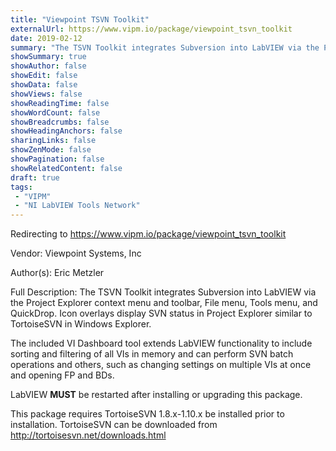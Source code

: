 ```yaml
---
title: "Viewpoint TSVN Toolkit"
externalUrl: https://www.vipm.io/package/viewpoint_tsvn_toolkit
date: 2019-02-12
summary: "The TSVN Toolkit integrates Subversion into LabVIEW via the Project Explorer context menu and toolbar, File menu, Tools menu, and QuickDrop."
showSummary: true
showAuthor: false
showEdit: false
showData: false
showViews: false
showReadingTime: false
showWordCount: false
showBreadcrumbs: false
showHeadingAnchors: false
sharingLinks: false
showZenMode: false
showPagination: false
showRelatedContent: false
draft: true
tags:
 - "VIPM"
 - "NI LabVIEW Tools Network"
---
```


Redirecting to https://www.vipm.io/package/viewpoint_tsvn_toolkit

Vendor: Viewpoint Systems, Inc

Author(s): Eric Metzler
 
Full Description:
The TSVN Toolkit integrates Subversion into LabVIEW via the Project Explorer context menu and toolbar, File menu, Tools menu, and QuickDrop. Icon overlays display SVN status in Project Explorer similar to TortoiseSVN in Windows Explorer.

The included VI Dashboard tool extends LabVIEW functionality to include sorting and filtering of all VIs in memory and can perform SVN batch operations and others, such as changing settings on multiple VIs at once and opening FP and BDs.

LabVIEW **MUST** be restarted after installing or upgrading this package.

This package requires TortoiseSVN 1.8.x-1.10.x be installed prior to installation. TortoiseSVN can be downloaded from http://tortoisesvn.net/downloads.html